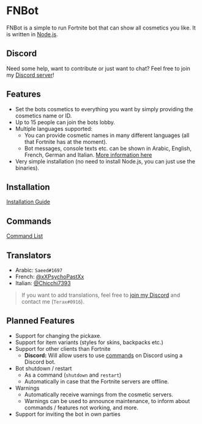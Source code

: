 # FNBot

FNBot is a simple to run Fortnite bot that can show all cosmetics you like. It is written in [Node.js](https://nodejs.org/en).

## Discord

Need some help, want to contribute or just want to chat? Feel free to join my [Discord server](https://discord.gg/dksmQK7)!

## Features

- Set the bots cosmetics to everything you want by simply providing the cosmetics name or ID.
- Up to 15 people can join the bots lobby.
- Multiple languages supported:
  - You can provide cosmetic names in many different languages (all that Fortnite has at the moment).
  - Bot messages, console texts etc. can be shown in Arabic, English, French, German and Italian. [More information here](#Translators)
- Very simple installation (no need to install Node.js, you can just use the binaries).

## Installation

[Installation Guide](https://github.com/Terax235/fnbot-client/wiki/Installation)

## Commands

[Command List](https://github.com/Terax235/fnbot-client/wiki/Commands)

## Translators

- Arabic: `Saeed#1697`
- French: [@xXPsychoPastXx](https://twitter.com/xXPsychoPastXx)
- Italian: [@Chicchi7393](https://twitter.com/Chicchi7393)

> If you want to add translations, feel free to [join my Discord](https://discord.gg/dksmQK7) and contact me (`Terax#0916`).

## Planned Features

- Support for changing the pickaxe.
- Support for item variants (styles for skins, backpacks etc.)
- Support for other clients than Fortnite
  - **Discord:** Will allow users to use [commands](https://github.com/Terax235/fnbot-client/wiki/Commands) on Discord using a Discord bot.
- Bot shutdown / restart
  - As a command (`shutdown` and `restart`)
  - Automatically in case that the Fortnite servers are offline.
- Warnings
  - Automatically receive warnings from the cosmetic servers.
  - Warnings can be used to announce maintenance, to inform about commands / features not working, and more.
- Support for inviting the bot in own parties